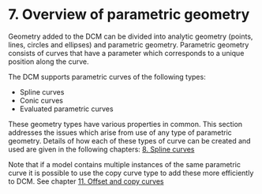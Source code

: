 # 7\. Overview of parametric geometry

Geometry added to the DCM can be divided into analytic geometry (points, lines, circles and ellipses) and parametric geometry. 
Parametric geometry consists of curves that have a parameter which corresponds to a unique position along the curve.

The DCM supports parametric curves of the following types:

- Spline curves
- Conic curves
- Evaluated parametric curves

These geometry types have various properties in common. 
This section addresses the issues which arise from use of any type of parametric geometry. 
Details of how each of these types of curve can be created and used are given in the following chapters: [8\. Spline curves](8._Spline_curves.md)

Note that if a model contains multiple instances of the same parametric curve it is possible to use the copy curve type to add these more efficiently to DCM. 
See chapter [11\. Offset and copy curves](11._Offset_and_copy_curves.md)

